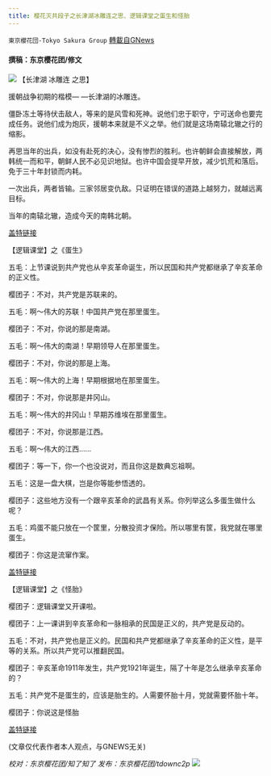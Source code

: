 ```yaml
---
title: 樱花灭共段子之长津湖冰雕连之思、逻辑课堂之蛋生和怪胎
---
```

`東京櫻花団-Tokyo Sakura Group` [轉載自GNews](https://gnews.org/zh-hans/1594786/)

#### 撰稿：东京樱花团/修文
![](https://assets.gnews.org/wp-content/uploads/2021/10/7-10.jpg)
【长津湖 冰雕连 之思】

援朝战争初期的楷模— —长津湖的冰雕连。

僵卧冻土等待伏击敌人，等来的是风雪和死神。说他们忠于职守，宁可送命也要完成任务。说他们成为炮灰，援朝本来就是不义之举。他们就是这场南辕北辙之行的缩影。

再思当年的出兵，如没有赴死的决心，没有惨烈的胜利。也许朝鲜会直接解放，两韩统一而和平，朝鲜人民不必见识地狱。也许中国会提早开放，减少饥荒和落后。免于三十年封锁而内耗。

一次出兵，两者皆输。三家邻居变仇敌。只证明在错误的道路上越努力，就越远离目标。

当年的南辕北辙，造成今天的南韩北朝。

[盖特链接](https://www.gettr.com/post/pdtani6e55)

【逻辑课堂】之《蛋生》

五毛：上节课说到共产党也从辛亥革命诞生，所以民国和共产党都继承了辛亥革命的正义性。

樱团子：不对，共产党是苏联来的。

五毛：啊～伟大的苏联！中国共产党在那里蛋生。

樱团子：不对，你说的那是南湖。

五毛：啊～伟大的南湖！早期领导人在那里蛋生。

樱团子：不对，你说的那是上海。

五毛：啊～伟大的上海！早期根据地在那里蛋生。

樱团子：不对，你说那是井冈山。

五毛：啊～伟大的井冈山！早期苏维埃在那里蛋生。

樱团子：不对，你说那是江西。

五毛：啊～伟大的江西……

樱团子：等一下，你一个也没说对，而且你这是数典忘祖啊。

五毛：这是一盘大棋，岂是你等能参悟透的。

樱团子：这些地方没有一个跟辛亥革命的武昌有关系。你列举这么多蛋生做什么呢？

五毛：鸡蛋不能只放在一个筐里，分散投资才保险。所以哪里有筐，我党就在哪里蛋生。

樱团子：你这是流窜作案。

[盖特链接](https://www.gettr.com/post/pdvxl14078)

【逻辑课堂】之《怪胎》

樱团子：逻辑课堂又开课啦。

樱团子：上一课讲到辛亥革命和一脉相承的民国是正义的，共产党是反动的。

五毛：不对，共产党也是正义的。民国和共产党都继承了辛亥革命的正义性，是平等的关系。所以共产党可以推翻民国。

樱团子：辛亥革命1911年发生，共产党1921年诞生，隔了十年是怎么继承辛亥革命的？

五毛：共产党不是蛋生的，应该是胎生的。人需要怀胎十月，党就需要怀胎十年。

樱团子：你说这是怪胎

[盖特链接](https://www.gettr.com/post/pdvz5861da)

(文章仅代表作者本人观点，与GNEWS无关)

*校对：东京樱花团/知了知了
发布：东京樱花团/tdownc2p*
![](https://assets.gnews.org/wp-content/uploads/2021/08/image0-1-36.jpg)
